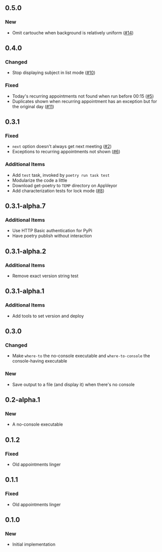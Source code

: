 ## 0.5.0

### New
- Omit cartouche when background is relatively uniform
  ([#14](https://github.com/blairconrad/where-to/pull/14))


## 0.4.0

### Changed
- Stop displaying subject in list mode ([#10](https://github.com/blairconrad/where-to/pull/10))

### Fixed
- Today's recurring appointments not found when run before 00:15 ([#5](https://github.com/blairconrad/where-to/pull/5))
- Duplicates shown when recurring appointment has an exception but for the original day ([#11](https://github.com/blairconrad/where-to/pull/11))


## 0.3.1

### Fixed
- `next` option doesn't always get next meeting ([#2](https://github.com/blairconrad/where-to/pull/2))
- Exceptions to recurring appointments not shown ([#6](https://github.com/blairconrad/where-to/pull/6))

### Additional Items
- Add `test` task, invoked by `poetry run task test`
- Modularize the code a little
- Download get-poetry to `TEMP` directory on AppVeyor
- Add characterization tests for lock mode ([#8](https://github.com/blairconrad/where-to/pull/8))


## 0.3.1-alpha.7

### Additional Items
- Use HTTP Basic authentication for PyPi
- Have poetry publish without interaction


## 0.3.1-alpha.2

### Additional Items
- Remove exact version string test


## 0.3.1-alpha.1

### Additional Items
- Add tools to set version and deploy


## 0.3.0

### Changed
- Make `where-to` the no-console executable and `where-to-console` the
  console-having executable

### New
- Save output to a file (and display it) when there's no console


## 0.2-alpha.1

### New
- A no-console executable


## 0.1.2

### Fixed
- Old appointments linger


## 0.1.1

### Fixed
- Old appointments linger


## 0.1.0

### New
- Initial implementation